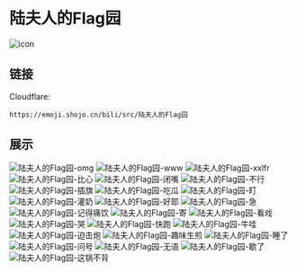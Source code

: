# 陆夫人的Flag园
![icon](https://emoji.shojo.cn/bili/src/陆夫人的Flag园/icon.png)
## 链接
Cloudflare:
```
https://emoji.shojo.cn/bili/src/陆夫人的Flag园
```
## 展示
![陆夫人的Flag园-omg](https://emoji.shojo.cn/bili/src/陆夫人的Flag园/陆夫人的Flag园-omg.png)
![陆夫人的Flag园-www](https://emoji.shojo.cn/bili/src/陆夫人的Flag园/陆夫人的Flag园-www.png)
![陆夫人的Flag园-xxlfr](https://emoji.shojo.cn/bili/src/陆夫人的Flag园/陆夫人的Flag园-xxlfr.png)
![陆夫人的Flag园-比心](https://emoji.shojo.cn/bili/src/陆夫人的Flag园/陆夫人的Flag园-比心.png)
![陆夫人的Flag园-闭嘴](https://emoji.shojo.cn/bili/src/陆夫人的Flag园/陆夫人的Flag园-闭嘴.png)
![陆夫人的Flag园-不行](https://emoji.shojo.cn/bili/src/陆夫人的Flag园/陆夫人的Flag园-不行.png)
![陆夫人的Flag园-插旗](https://emoji.shojo.cn/bili/src/陆夫人的Flag园/陆夫人的Flag园-插旗.png)
![陆夫人的Flag园-吃瓜](https://emoji.shojo.cn/bili/src/陆夫人的Flag园/陆夫人的Flag园-吃瓜.png)
![陆夫人的Flag园-盯](https://emoji.shojo.cn/bili/src/陆夫人的Flag园/陆夫人的Flag园-盯.png)
![陆夫人的Flag园-灌奶](https://emoji.shojo.cn/bili/src/陆夫人的Flag园/陆夫人的Flag园-灌奶.png)
![陆夫人的Flag园-好耶](https://emoji.shojo.cn/bili/src/陆夫人的Flag园/陆夫人的Flag园-好耶.png)
![陆夫人的Flag园-急](https://emoji.shojo.cn/bili/src/陆夫人的Flag园/陆夫人的Flag园-急.png)
![陆夫人的Flag园-记得痛饮](https://emoji.shojo.cn/bili/src/陆夫人的Flag园/陆夫人的Flag园-记得痛饮.png)
![陆夫人的Flag园-寄](https://emoji.shojo.cn/bili/src/陆夫人的Flag园/陆夫人的Flag园-寄.png)
![陆夫人的Flag园-看戏](https://emoji.shojo.cn/bili/src/陆夫人的Flag园/陆夫人的Flag园-看戏.png)
![陆夫人的Flag园-哭](https://emoji.shojo.cn/bili/src/陆夫人的Flag园/陆夫人的Flag园-哭.png)
![陆夫人的Flag园-快跑](https://emoji.shojo.cn/bili/src/陆夫人的Flag园/陆夫人的Flag园-快跑.png)
![陆夫人的Flag园-牛哇](https://emoji.shojo.cn/bili/src/陆夫人的Flag园/陆夫人的Flag园-牛哇.png)
![陆夫人的Flag园-迫击炮](https://emoji.shojo.cn/bili/src/陆夫人的Flag园/陆夫人的Flag园-迫击炮.png)
![陆夫人的Flag园-趣味生煎](https://emoji.shojo.cn/bili/src/陆夫人的Flag园/陆夫人的Flag园-趣味生煎.png)
![陆夫人的Flag园-睡了](https://emoji.shojo.cn/bili/src/陆夫人的Flag园/陆夫人的Flag园-睡了.png)
![陆夫人的Flag园-问号](https://emoji.shojo.cn/bili/src/陆夫人的Flag园/陆夫人的Flag园-问号.png)
![陆夫人的Flag园-无语](https://emoji.shojo.cn/bili/src/陆夫人的Flag园/陆夫人的Flag园-无语.png)
![陆夫人的Flag园-歇了](https://emoji.shojo.cn/bili/src/陆夫人的Flag园/陆夫人的Flag园-歇了.png)
![陆夫人的Flag园-这锅不背](https://emoji.shojo.cn/bili/src/陆夫人的Flag园/陆夫人的Flag园-这锅不背.png)
